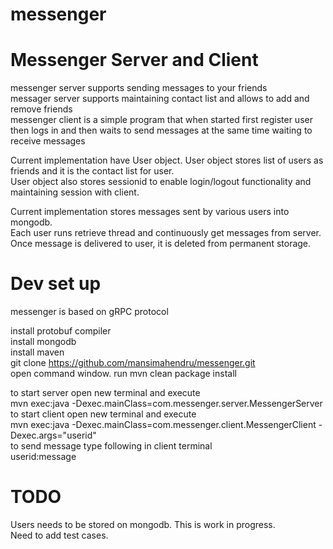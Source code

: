 # messenger
# Messenger Server and Client
messenger server supports sending messages to your friends <br>
messager server supports maintaining contact list and allows to add and remove friends <br>
messenger client is a simple program that when started first register user then logs in and then waits to send messages at the same time waiting to receive messages <br>

Current implementation have User object. User object stores list of users as friends and it is the contact list for user. <br>
User object also stores sessionid to enable login/logout functionality and maintaining session with client. <br>

Current implementation stores messages sent by various users into mongodb. <br>
Each user runs retrieve thread and continuously get messages from server. <br>
Once message is delivered to user, it is deleted from permanent storage. <br>

# Dev set up
messenger is based on gRPC protocol

install protobuf compiler <br>
install mongodb <br>
install maven <br>
git clone https://github.com/mansimahendru/messenger.git <br>
open command window. run mvn clean package install <br>

to start server open new terminal and execute <br>
mvn exec:java -Dexec.mainClass=com.messenger.server.MessengerServer <br>
to start client open new terminal and execute <br>
mvn exec:java -Dexec.mainClass=com.messenger.client.MessengerClient -Dexec.args="userid" <br>
to send message type following in client terminal <br>
userid:message <br>

# TODO
Users needs to be stored on mongodb. This is work in progress. <br>
Need to add test cases. <br>
